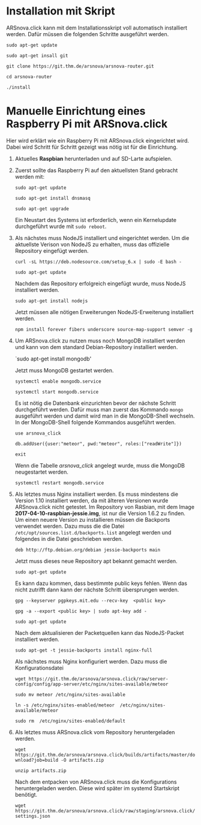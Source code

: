 # Installation mit Skript
ARSnova.click kann mit dem Installationsskript voll automatisch installiert
werden. Dafür müssen die folgenden Schritte ausgeführt werden.

   `sudo apt-get update`

   `sudo apt-get insall git`

   `git clone https://git.thm.de/arsnova/arsnova-router.git`

   `cd arsnova-router`

   `./install`

# Manuelle Einrichtung eines Raspberry Pi mit ARSnova.click
Hier wird erklärt wie ein Raspberry Pi mit ARSnova.click eingerichtet wird.
Dabei wird Schritt für Schritt gezeigt was nötig ist für die Einrichtung.

1. Aktuelles **Raspbian** herunterladen und auf SD-Larte aufspielen.

2. Zuerst sollte das Raspberry Pi auf den aktuellsten Stand gebracht werden mit:

   `sudo apt-get update`

   `sudo apt-get install dnsmasq`

   `sudo apt-get upgrade`

   Ein Neustart des Systems ist erforderlich, wenn ein Kernelupdate
   durchgeführt wurde mit `sudo reboot`.

3. Als nächstes muss NodeJS installiert und eingerichtet werden.
   Um die aktuellste Verison von NodeJS zu erhalten, muss das offizielle
   Repository eingefügt werden.

   `curl -sL https://deb.nodesource.com/setup_6.x | sudo -E bash -`

   `sudo apt-get update`

   Nachdem das Repository erfolgreich eingefügt wurde, muss NodeJS installiert
   werden.

   `sudo apt-get install nodejs`

   Jetzt müssen alle nötigen Erweiterungen NodeJS-Erweiterung installiert
   werden.

   `npm install forever fibers underscore source-map-support semver -g`

4. Um ARSnova.click zu nutzen muss noch MongoDB installiert werden und kann von
   dem standard Debian-Repository installiert werden.

   `sudo apt-get install mongodb'

   Jetzt muss MongoDB gestartet werden.

   `systemctl enable mongodb.service`

   `systemctl start mongodb.service`

    Es ist nötig die Datenbank einzurichten bevor der nächste Schritt
    durchgeführt werden. Dafür muss man zuerst das Kommando `mongo` ausgeführt
    werden und damit wird man in die MongoDB-Shell wechseln. In der
    MongoDB-Shell folgende Kommandos ausgeführt werden.

    `use arsnova_click`

    `db.addUser({user:"meteor", pwd:"meteor", roles:["readWrite"]})`

    `exit`

    Wenn die Tabelle *arsnova_click* angelegt wurde, muss die MongoDB
    neugestartet werden.

    `systemctl restart mongodb.service`

5. Als letztes muss Nginx installiert werden. Es muss mindestens die Version
   1.10 installiert werden, da mit älteren Versionen wurde ARSnova.click nicht
   getestet.
   Im Repository von Rasbian, mit dem Image **2017-04-10-raspbian-jessie.img**,
   ist nur die Version 1.6.2 zu finden. Um einen neuere Version zu installieren
   müssen die Backports verwendet werden. Dazu muss die die Datei
   `/etc/opt/sources.list.d/backports.list` angelegt werden und folgendes in die
   Datei geschrieben werden.

   `deb http://ftp.debian.org/debian jessie-backports main`

   Jetzt muss dieses neue Repository apt bekannt gemacht werden.

   `sudo apt-get update`

   Es kann dazu kommen, dass bestimmte public keys fehlen. Wenn das nicht
   zutrifft dann kann der nächste Schritt übersprungen werden.

   `gpg --keyserver pgpkeys.mit.edu --recv-key  <public key>`

   `gpg -a --export <public key> | sudo apt-key add -`

   `sudo apt-get update`

   Nach dem aktualisieren der Packetquellen kann das NodeJS-Packet installiert
   werden.

   `sudo apt-get -t jessie-backports install nginx-full`

   Als nächstes muss Nginx konfiguriert werden. Dazu muss die
   Konfigurationsdatei

   `wget https://git.thm.de/arsnova/arsnova.click/raw/server-config/config/app-server/etc/nginx/sites-available/meteor`

   `sudo mv meteor /etc/nginx/sites-available`

   `ln -s /etc/nginx/sites-enabled/meteor  /etc/nginx/sites-available/meteor`

   `sudo rm  /etc/nginx/sites-enabled/default`

6. Als letztes muss ARSnova.click vom Repository heruntergeladen werden.

   `wget https://git.thm.de/arsnova/arsnova.click/builds/artifacts/master/download?job=build -O artifacts.zip`

   `unzip artifacts.zip`

   Nach dem entpacken von ARSnova.click muss die Konfigurations heruntergeladen
   werden. Diese wird später im systemd Startskript benötigt.

   `wget https://git.thm.de/arsnova/arsnova.click/raw/staging/arsnova.click/settings.json`

